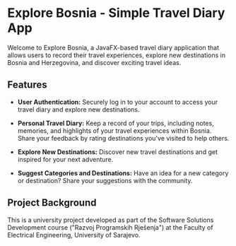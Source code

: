 # Explore Bosnia - Simple Travel Diary App

Welcome to Explore Bosnia, a JavaFX-based travel diary application that allows users to record their travel experiences, explore new destinations in Bosnia and Herzegovina, and discover exciting travel ideas.

## Features

- **User Authentication:** Securely log in to your account to access your travel diary and explore new destinations.

- **Personal Travel Diary:** Keep a record of your trips, including notes, memories, and highlights of your travel experiences within Bosnia. Share your feedback by rating destinations you've visited to help others.

- **Explore New Destinations:** Discover new travel destinations and get inspired for your next adventure.

- **Suggest Categories and Destinations:** Have an idea for a new category or destination? Share your suggestions with the community.

## Project Background

This is a university project developed as part of the Software Solutions Development course ("Razvoj Programskih Rješenja") at the Faculty of Electrical Engineering, University of Sarajevo.
